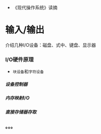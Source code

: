 - 《现代操作系统》读摘

# 输入/输出

介绍几种I/O设备：磁盘、式中、键盘、显示器

### I/O硬件原理

- `块设备`和`字符设备`

##### 设备控制器

##### 内存映射I/O

##### 直接存储器存取

### 。。。
